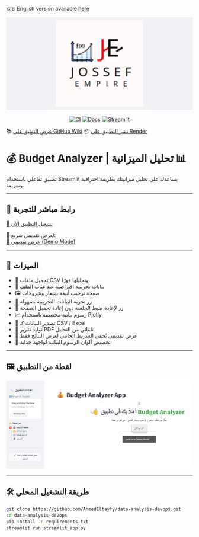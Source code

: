 <!-- 🌐 اللغة -->
🇬🇧 English version available [here](README.en.md)

<!-- 🖼️ شعار المشروع -->
![Joseph Empire Preview](assets/joseph-empire-preview.png)

<!-- 🎯 الشارات -->
<p align="center">
  <a href="https://github.com/AhmedEltayfy/data-analysis-devops/actions">
    <img alt="CI" src="https://github.com/AhmedEltayfy/data-analysis-devops/actions/workflows/devops-ci.yml/badge.svg">
  </a>
  <a href="assets/BudgetAnalyzer_Documentation_AhmedELTayfy.pdf">
    <img alt="Docs" src="https://img.shields.io/badge/docs-PDF-blue">
  </a>
  <a href="https://data-analysis-devops-ajjiwigrbjayb86vtzed6e.streamlit.app">
    <img alt="Streamlit" src="https://static.streamlit.io/badges/streamlit_badge_black_white.svg">
  </a>
</p>

📚 [عرض التوثيق على GitHub Wiki](../../wiki)
📦 [نشر التطبيق على Render](https://github.com/AhmedEltayfy/data-analysis-devops/wiki/🔧-نشر-التطبيق-على-Render)

# 💰 Budget Analyzer | تحليل الميزانية 📊

تطبيق تفاعلي باستخدام Streamlit يساعدك على تحليل ميزانيتك بطريقة احترافية وسريعة.

---

## 🚀 رابط مباشر للتجربة

[🔗 تشغيل التطبيق الآن](https://data-analysis-devops-ajjiwigrbjayb86vtzed6e.streamlit.app)

📎 لعرض تقديمي سريع:  
[🎥 عرض تقديمي (Demo Mode)](https://data-analysis-devops-ajjiwigrbjayb86vtzed6e.streamlit.app/?mode=demo)

---

## 🧩 الميزات

- 📂 تحميل ملفات CSV وتحليلها فورًا  
- 🧪 بيانات تجريبية افتراضية عند غياب الملف  
- 🖼️ صفحة ترحيب أنيقة بشعار وشروحات  
- 🔁 زر تجربة البيانات التجريبية بسهولة  
- 🧹 زر لإعادة ضبط الجلسة دون إعادة تحميل الصفحة  
- 📈 رسوم بيانية مخصصة باستخدام Plotly  
- 💾 تصدير البيانات كـ CSV / Excel  
- 🧾 توليد تقرير PDF تلقائي من التحليل  
- 🎥 عرض تقديمي يُخفي الشريط الجانبي لعرض النتائج فقط  
- 🎨 تخصيص ألوان الرسوم البيانية لواجهة جذابة  

---

## 🖼️ لقطة من التطبيق

![واجهة التطبيق](assets/screenshot.png)

---

## 🛠️ طريقة التشغيل المحلي

```bash
git clone https://github.com/AhmedEltayfy/data-analysis-devops.git
cd data-analysis-devops
pip install -r requirements.txt
streamlit run streamlit_app.py